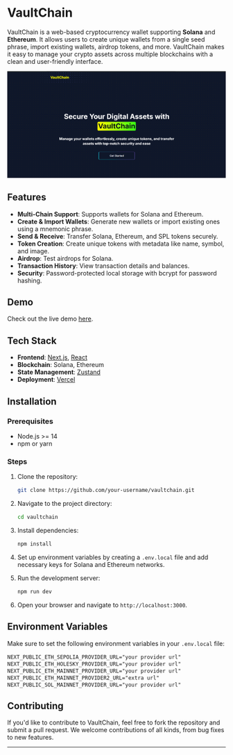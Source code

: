# VaultChain

VaultChain is a web-based cryptocurrency wallet supporting **Solana** and **Ethereum**. It allows users to create unique wallets from a single seed phrase, import existing wallets, airdrop tokens, and more. VaultChain makes it easy to manage your crypto assets across multiple blockchains with a clean and user-friendly interface.

![VaultChain Homepage](image.png)

## Features

- **Multi-Chain Support**: Supports wallets for Solana and Ethereum.
- **Create & Import Wallets**: Generate new wallets or import existing ones using a mnemonic phrase.
- **Send & Receive**: Transfer Solana, Ethereum, and SPL tokens securely.
- **Token Creation**: Create unique tokens with metadata like name, symbol, and image.
- **Airdrop**: Test airdrops for Solana.
- **Transaction History**: View transaction details and balances.
- **Security**: Password-protected local storage with bcrypt for password hashing.

## Demo

Check out the live demo [here](https://vaultchain.vercel.app/).

## Tech Stack

- **Frontend**: [Next.js](https://nextjs.org/), [React](https://reactjs.org/)
- **Blockchain**: Solana, Ethereum
- **State Management**: [Zustand](https://zustand-demo.pmnd.rs/)
- **Deployment**: [Vercel](https://vercel.com/)

## Installation

### Prerequisites

- Node.js >= 14
- npm or yarn

### Steps

1. Clone the repository:

   ```bash
   git clone https://github.com/your-username/vaultchain.git
   ```

2. Navigate to the project directory:

   ```bash
   cd vaultchain
   ```

3. Install dependencies:

   ```bash
   npm install
   ```

4. Set up environment variables by creating a `.env.local` file and add necessary keys for Solana and Ethereum networks.

5. Run the development server:

   ```bash
   npm run dev
   ```

6. Open your browser and navigate to `http://localhost:3000`.

## Environment Variables

Make sure to set the following environment variables in your `.env.local` file:

```
NEXT_PUBLIC_ETH_SEPOLIA_PROVIDER_URL="your provider url"
NEXT_PUBLIC_ETH_HOLESKY_PROVIDER_URL="your provider url"
NEXT_PUBLIC_ETH_MAINNET_PROVIDER_URL="your provider url"
NEXT_PUBLIC_ETH_MAINNET_PROVIDER2_URL="extra url"
NEXT_PUBLIC_SOL_MAINNET_PROVIDER_URL="your provider url"
```

<!--
## Folder Structure

```

``` -->

## Contributing

If you'd like to contribute to VaultChain, feel free to fork the repository and submit a pull request. We welcome contributions of all kinds, from bug fixes to new features.

<!-- ## License

This project is licensed under the MIT License - see the [LICENSE](LICENSE) file for details. -->

---

